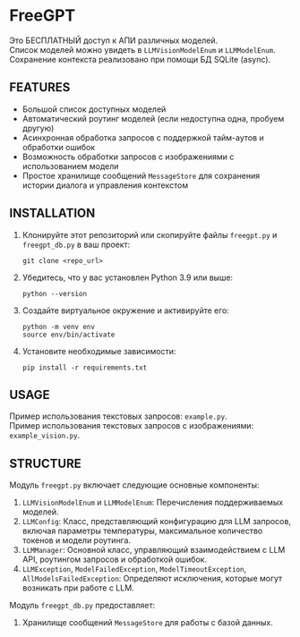 # FreeGPT
Это БЕСПЛАТНЫЙ доступ к АПИ различных моделей.  
Список моделей можно увидеть в `LLMVisionModelEnum` и `LLMModelEnum`.  
Сохранение контекста реализовано при помощи БД SQLite (async).

## FEATURES
- Большой список доступных моделей
- Автоматический роутинг моделей (если недоступна одна, пробуем другую)
- Асинхронная обработка запросов с поддержкой тайм-аутов и обработки ошибок
- Возможность обработки запросов с изображениями с использованием модели
- Простое хранилище сообщений `MessageStore` для сохранения истории диалога и управления контекстом

## INSTALLATION
1. Клонируйте этот репозиторий или скопируйте файлы `freegpt.py` и `freegpt_db.py` в ваш проект:
    ```
    git clone <repo_url>
    ```
2. Убедитесь, что у вас установлен Python 3.9 или выше:
    ```
    python --version
    ```
3. Создайте виртуальное окружение и активируйте его:
    ```
    python -m venv env
    source env/bin/activate
    ```
4. Установите необходимые зависимости:
   ```
   pip install -r requirements.txt
   ```

## USAGE
Пример использования текстовых запросов: `example.py`.  
Пример использования текстовых запросов с изображениями: `example_vision.py`.

## STRUCTURE
Модуль `freegpt.py` включает следующие основные компоненты:
1. `LLMVisionModelEnum` и `LLMModelEnum`: Перечисления поддерживаемых моделей.
2. `LLMConfig`: Класс, представляющий конфигурацию для LLM запросов, включая параметры температуры, максимальное количество токенов и модели роутинга.
3. `LLMManager`: Основной класс, управляющий взаимодействием с LLM API, роутингом запросов и обработкой ошибок.
4. `LLMException`, `ModelFailedException`, `ModelTimeoutException`, `AllModelsFailedException`: Определяют исключения, которые могут возникать при работе с LLM.

Модуль `freegpt_db.py` предоставляет:
1. Хранилище сообщений `MessageStore` для работы с базой данных.


